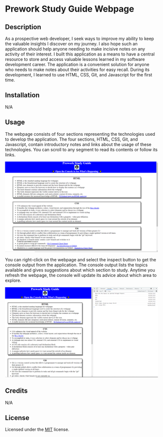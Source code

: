# Prework Study Guide Webpage

## Description

As a prospective web developer, I seek ways to improve my ability to keep the valuable insights I discover on my journey. I also hope such an application should help anyone needing to make incisive notes on any activity of their interest. I built this application as a means to have a central resource to store and access valuable lessons learned in my software development career. The application is a convenient solution for anyone who needs to make notes about their activities for easy recall. During its development, I learned to use HTML, CSS, Git, and Javascript for the first time.

## Installation

N/A

## Usage

The webpage consists of four sections representing the technologies used to develop the application. The four sections, HTML, CSS, Git, and Javascript, contain introductory notes and links about the usage of these technologies. You can scroll to any segment to read its contents or follow its links.

![Prework Study Guide Webpage](assets/images/Prework%20Study%20Guide%20Webpage.png)

You can right-click on the webpage and select the inspect button to get the console output from the application. The console output lists the topics available and gives suggestions about which section to study. Anytime you refresh the webpage, the console will update its advice about which area to explore.

![Prework Study Guide Webpage with Console Open](assets/images/PSG%20Console%20Mode.png)

## Credits

N/A

## License

Licensed under the [MIT](LICENSE.txt) license.
